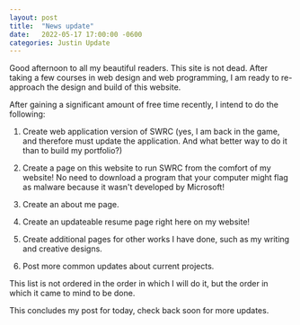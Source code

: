 ```yaml
---
layout: post
title:  "News update"
date:   2022-05-17 17:00:00 -0600
categories: Justin Update
---
```


Good afternoon to all my beautiful readers. This site is not dead. After taking a few courses in web design and web programming, I am ready to re-approach the design and build of this website. 

After gaining a significant amount of free time recently, I intend to do the following:

1. Create web application version of SWRC (yes, I am back in the game, and therefore must update the application. And what better way to do it than to build my portfolio?)

2. Create a page on this website to run SWRC from the comfort of my website! No need to download a program that your computer might flag as malware because it wasn't developed by Microsoft!
3. Create an about me page.
4. Create an updateable resume page right here on my website!
5. Create additional pages for other works I have done, such as my writing and creative designs.
6. Post more common updates about current projects.


This list is not ordered in the order in which I will do it, but the order in which it came to mind to be done.

This concludes my post for today, check back soon for more updates.